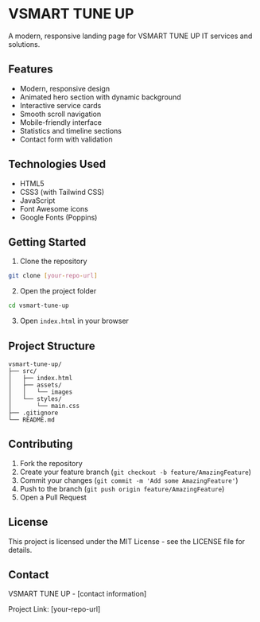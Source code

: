 # VSMART TUNE UP

A modern, responsive landing page for VSMART TUNE UP IT services and solutions.

## Features

- Modern, responsive design
- Animated hero section with dynamic background
- Interactive service cards
- Smooth scroll navigation
- Mobile-friendly interface
- Statistics and timeline sections
- Contact form with validation

## Technologies Used

- HTML5
- CSS3 (with Tailwind CSS)
- JavaScript
- Font Awesome icons
- Google Fonts (Poppins)

## Getting Started

1. Clone the repository
```bash
git clone [your-repo-url]
```

2. Open the project folder
```bash
cd vsmart-tune-up
```

3. Open `index.html` in your browser

## Project Structure

```
vsmart-tune-up/
├── src/
│   ├── index.html
│   ├── assets/
│   │   └── images
│   └── styles/
│       └── main.css
├── .gitignore
└── README.md
```

## Contributing

1. Fork the repository
2. Create your feature branch (`git checkout -b feature/AmazingFeature`)
3. Commit your changes (`git commit -m 'Add some AmazingFeature'`)
4. Push to the branch (`git push origin feature/AmazingFeature`)
5. Open a Pull Request

## License

This project is licensed under the MIT License - see the LICENSE file for details.

## Contact

VSMART TUNE UP - [contact information]

Project Link: [your-repo-url] 